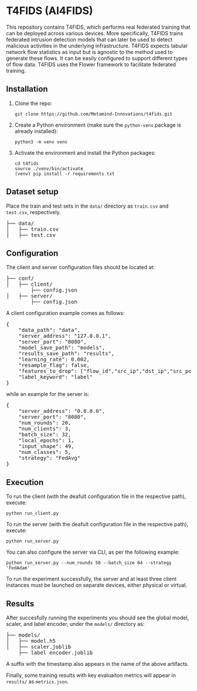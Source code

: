 # T4FIDS (AI4FIDS)
This repository contains T4FIDS, which performs real federated training that can be deployed across various devices. More specifically, T4FIDS trains federated intrusion detection models that can later be used to detect malicious activities in the underlying infrastructure. T4FIDS expects tabular network flow statistics as input but is agnostic to the method used to generate these flows. It can be easily configured to support different types of flow data. T4FIDS uses the Flower framework to facilitate federated training.

## Installation

1. Clone the repo:
    ```shell
    git clone https://github.com/Metamind-Innovations/t4fids.git
    ```

2. Create a Python environment (make sure the `python-venv` package is already installed):
    ```shell
    python3 -m venv venv
    ```

3. Activate the environment and install the Python packages:
    ```shell
    cd t4fids
    source ./venv/bin/activate
    (venv) pip install -r requirements.txt
    ```

## Dataset setup

Place the train and test sets in the ```data/``` directory as ```train.csv``` and ```test.csv```, respectively.
<pre>
├── data/
│   ├── train.csv
│   ├── test.csv
</pre> 

## Configuration

The client and server configuration files should be located at:

<pre>
├── conf/
│   ├── client/
        ├── config.json
│   ├── server/
        ├── config.json
</pre> 

A client configuration example comes as follows:

<pre>
{
    "data_path": "data",
    "server_address": "127.0.0.1",
    "server_port": "8080",
    "model_save_path": "models",
    "results_save_path": "results",
    "learning_rate": 0.002,
    "resample_flag": false,
    "features_to_drop": ["flow_id","src_ip","dst_ip","src_port", "dst_port"],
    "label_keyword": "label"
}
</pre> 

while an example for the server is:

<pre>
{
    "server_address": "0.0.0.0",
    "server_port": "8080",
    "num_rounds": 20,
    "num_clients": 3,
    "batch_size": 32,
    "local_epochs": 1,
    "input_shape": 49,
    "num_classes": 5,
    "strategy": "FedAvg"
}
</pre>

## Execution

To run the client (with the deafult configuration file in the respective path), execute:

```shell
python run_client.py
```

To run the server (with the deafult configuration file in the respective path), execute:

```shell
python run_server.py
```

You can also configure the server via CLI, as per the following example:

```shell
python run_server.py --num_rounds 50 --batch_size 64 --strategy 'FedAdam'
```

To run the experiment successfully, the server and at least three client instances must be launched on separate devices, either physical or virtual.

## Results

After succesfully running the experiments you should see the global model, scaler, and label encoder, under the ```models/``` directory as:

<pre>
├── models/
│   ├── model.h5
│   ├── scaler.joblib
    ├── label_encoder.joblib
</pre> 

A suffix with the timestamp also appears in the name of the above artifacts. 

Finally, some training results with key evaluaiton metrics will appear in ```results/``` as ```metrics.json```.